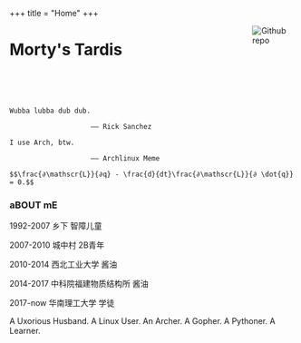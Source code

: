 +++
title =  "Home"
+++

[<img src="https://avatars3.githubusercontent.com/u/8831685?s=460&v=4" style="max-width:15%;min-width:40px;float:right;" alt="Github repo" />](https://github.com/unkcpz)

# Morty's Tardis
<br>
<br>
<br>

```text
Wubba lubba dub dub.

                    —— Rick Sanchez

I use Arch, btw.

                    —— Archlinux Meme
```


<!-- `$${\sqrt {n}}\left(\left({\frac {1}{n}}\sum _{i=1}^{n}X_{i}\right)-\mu \right)\ {\xrightarrow {d}}\ N\left(0,\sigma ^{2}\right)$$` -->

<!-- `$$
\begin{align}
&\nabla \cdot \vec{E}  =  \frac{\rho}{\varepsilon_0}\\
(\vec{B} \quad Fields) \quad &\nabla \cdot \vec{B}  =  0\\
&\nabla \times \vec{E}  = - \frac{\partial \vec{B}}{\partial t}\\
&\nabla \times \vec{B}  =  \mu_0 \vec{J} + \mu_0\varepsilon_0\frac{\partial \vec{E}}{\partial t}
\end{align}$$` -->

`$$\frac{∂\mathscr{L}}{∂q} - \frac{d}{dt}\frac{∂\mathscr{L}}{∂ \dot{q}} = 0.$$`

### aBOUT mE

1992-2007 乡下 智障儿童

2007-2010 城中村 2B青年

2010-2014 西北工业大学  酱油

2014-2017 中科院福建物质结构所  酱油

2017-now  华南理工大学  学徒

A Uxorious Husband. A Linux User. An Archer. A Gopher. A Pythoner. A Learner.
